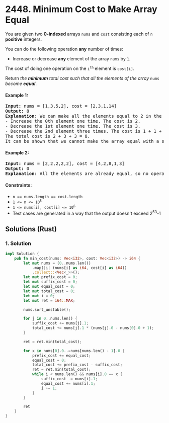 # 2448. Minimum Cost to Make Array Equal
You are given two **0-indexed** arrays `nums` and `cost` consisting each of `n` **positive** integers.

You can do the following operation **any** number of times:
* Increase or decrease **any** element of the array `nums` by `1`.

The cost of doing one operation on the <code>i<sup>th</sup></code> element is `cost[i]`.

Return *the **minimum** total cost such that all the elements of the array* `nums` *become **equal***.

#### Example 1:
<pre>
<strong>Input:</strong> nums = [1,3,5,2], cost = [2,3,1,14]
<strong>Output:</strong> 8
<strong>Explanation:</strong> We can make all the elements equal to 2 in the following way:
- Increase the 0th element one time. The cost is 2.
- Decrease the 1st element one time. The cost is 3.
- Decrease the 2nd element three times. The cost is 1 + 1 + 1 = 3.
The total cost is 2 + 3 + 3 = 8.
It can be shown that we cannot make the array equal with a smaller cost.
</pre>

#### Example 2:
<pre>
<strong>Input:</strong> nums = [2,2,2,2,2], cost = [4,2,8,1,3]
<strong>Output:</strong> 0
<strong>Explanation:</strong> All the elements are already equal, so no operations are needed.
</pre>

#### Constraints:
* `n == nums.length == cost.length`
* <code>1 <= n <= 10<sup>5</sup></code>
* <code>1 <= nums[i], cost[i] <= 10<sup>6</sup></code>
* Test cases are generated in a way that the output doesn't exceed 2<sup>53</sup>-1

## Solutions (Rust)

### 1. Solution
```Rust
impl Solution {
    pub fn min_cost(nums: Vec<i32>, cost: Vec<i32>) -> i64 {
        let mut nums = (0..nums.len())
            .map(|i| (nums[i] as i64, cost[i] as i64))
            .collect::<Vec<_>>();
        let mut prefix_cost = 0;
        let mut suffix_cost = 0;
        let mut equal_cost = 0;
        let mut total_cost = 0;
        let mut i = 0;
        let mut ret = i64::MAX;

        nums.sort_unstable();

        for j in 0..nums.len() {
            suffix_cost += nums[j].1;
            total_cost += nums[j].1 * (nums[j].0 - nums[0].0 + 1);
        }

        ret = ret.min(total_cost);

        for x in nums[0].0..=nums[nums.len() - 1].0 {
            prefix_cost += equal_cost;
            equal_cost = 0;
            total_cost += prefix_cost - suffix_cost;
            ret = ret.min(total_cost);
            while i < nums.len() && nums[i].0 == x {
                suffix_cost -= nums[i].1;
                equal_cost += nums[i].1;
                i += 1;
            }
        }

        ret
    }
}
```
